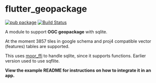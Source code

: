 # flutter_geopackage

[![pub package](https://img.shields.io/pub/v/flutter_geopackage.svg)](https://pub.dev/packages/flutter_geopackage)
[![Build Status](https://travis-ci.org/moovida/flutter_geopackage.svg?branch=moor_test)](https://travis-ci.org/moovida/flutter_geopackage)

A module to support **OGC geopackage** with sqlite.

At the moment 3857 tiles in google schema and proj4 compatible vector (features) tables are supported.

This uses [moor_ffi](https://pub.dev/packages/moor_ffi) to handle sqlite, since it supports functions.
Earlier version used to use sqflite.

**View the example README for instructions on how to integrate it in an app.**


